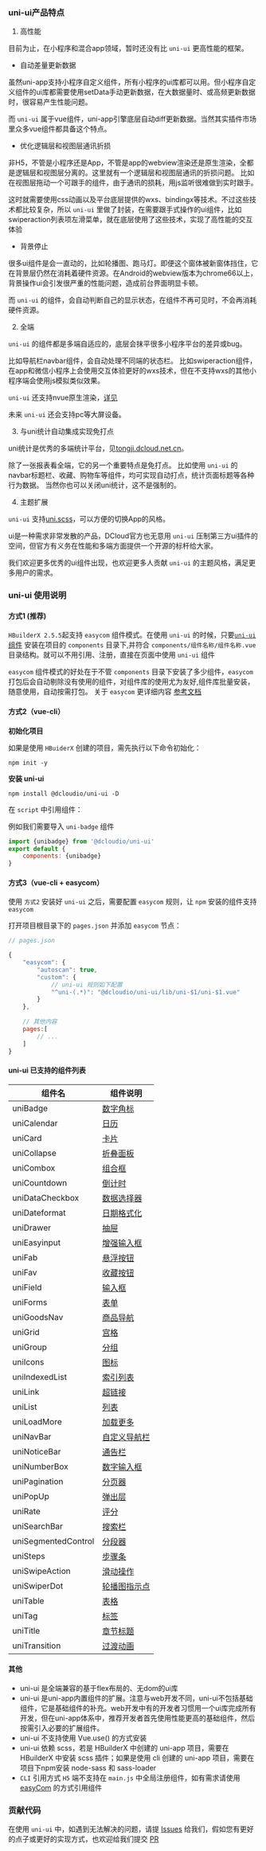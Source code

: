 
### uni-ui产品特点

1. 高性能

目前为止，在小程序和混合app领域，暂时还没有比 `uni-ui` 更高性能的框架。
- 自动差量更新数据

虽然uni-app支持小程序自定义组件，所有小程序的ui库都可以用。但小程序自定义组件的ui库都需要使用setData手动更新数据，在大数据量时、或高频更新数据时，很容易产生性能问题。

而 `uni-ui` 属于vue组件，uni-app引擎底层自动diff更新数据。当然其实插件市场里众多vue组件都具备这个特点。
- 优化逻辑层和视图层通讯折损

非H5，不管是小程序还是App，不管是app的webview渲染还是原生渲染，全都是逻辑层和视图层分离的。这里就有一个逻辑层和视图层通讯的折损问题。
比如在视图层拖动一个可跟手的组件，由于通讯的损耗，用js监听很难做到实时跟手。

这时就需要使用css动画以及平台底层提供的wxs、bindingx等技术。不过这些技术都比较复杂，所以 `uni-ui` 里做了封装，在需要跟手式操作的ui组件，比如swiperaction列表项左滑菜单，就在底层使用了这些技术，实现了高性能的交互体验
- 背景停止

很多ui组件是会一直动的，比如轮播图、跑马灯。即便这个窗体被新窗体挡住，它在背景层仍然在消耗着硬件资源。在Android的webview版本为chrome66以上，背景操作ui会引发很严重的性能问题，造成前台界面明显卡顿。

而 `uni-ui` 的组件，会自动判断自己的显示状态，在组件不再可见时，不会再消耗硬件资源。

2. 全端

 `uni-ui` 的组件都是多端自适应的，底层会抹平很多小程序平台的差异或bug。

比如导航栏navbar组件，会自动处理不同端的状态栏。
比如swiperaction组件，在app和微信小程序上会使用交互体验更好的wxs技术，但在不支持wxs的其他小程序端会使用js模拟类似效果。

 `uni-ui` 还支持nvue原生渲染，[详见](https://github.com/dcloudio/uni-ui/tree/nvue-uni-ui)

未来 `uni-ui` 还会支持pc等大屏设备。

3. 与uni统计自动集成实现免打点

uni统计是优秀的多端统计平台，见[tongji.dcloud.net.cn](https://tongji.dcloud.net.cn)。

除了一张报表看全端，它的另一个重要特点是免打点。
比如使用 `uni-ui` 的navbar标题栏、收藏、购物车等组件，均可实现自动打点，统计页面标题等各种行为数据。
当然你也可以关闭uni统计，这不是强制的。

4. 主题扩展

 `uni-ui` 支持[uni.scss](https://uniapp.dcloud.io/collocation/uni-scss)，可以方便的切换App的风格。

ui是一种需求非常发散的产品，DCloud官方也无意用 `uni-ui` 压制第三方ui插件的空间，但官方有义务在性能和多端方面提供一个开源的标杆给大家。

我们欢迎更多优秀的ui组件出现，也欢迎更多人贡献 `uni-ui` 的主题风格，满足更多用户的需求。

### uni-ui 使用说明

#### 方式1 (推荐)

`HBuilderX 2.5.5`起支持 `easycom` 组件模式。在使用 `uni-ui` 的时候，只要[`uni-ui` 组件](https://ext.dcloud.net.cn/plugin?id=55) 安装在项目的 `components` 目录下,并符合 `components/组件名称/组件名称.vue` 目录结构。就可以不用引用、注册，直接在页面中使用 `uni-ui` 组件

`easycom` 组件模式的好处在于不管 `components` 目录下安装了多少组件，`easycom` 打包后会自动剔除没有使用的组件，对组件库的使用尤为友好,组件库批量安装，随意使用，自动按需打包。 关于 `easycom` 更详细内容 [参考文档](https://uniapp.dcloud.io/collocation/pages?id=easycom)


#### 方式2（vue-cli）

**初始化项目**

如果是使用 `HBuiderX` 创建的项目，需先执行以下命令初始化：

```
npm init -y
```

**安装 uni-ui**

```
npm install @dcloudio/uni-ui -D
```


在 ``script`` 中引用组件：

例如我们需要导入 `uni-badge` 组件

```javascript
import {unibadge} from '@dcloudio/uni-ui'
export default {
    components: {unibadge}
}
```

#### 方式3（vue-cli + easycom）

使用 `方式2` 安装好 `uni-ui` 之后，需要配置 `easycom` 规则，让 `npm` 安装的组件支持  `easycom`

打开项目根目录下的 `pages.json` 并添加 `easycom` 节点：

```javascript
// pages.json

{
	"easycom": {
		"autoscan": true,
		"custom": {
			// uni-ui 规则如下配置
			"^uni-(.*)": "@dcloudio/uni-ui/lib/uni-$1/uni-$1.vue"
		}
	},
	
	// 其他内容
	pages:[
		// ...
	]
}

```

#### uni-ui 已支持的组件列表 
组件名|组件说明
---|---
uniBadge|[数字角标](https://ext.dcloud.net.cn/plugin?id=21)
uniCalendar|[日历](https://ext.dcloud.net.cn/plugin?id=56)
uniCard|[卡片](https://ext.dcloud.net.cn/plugin?id=22)
uniCollapse|[折叠面板](https://ext.dcloud.net.cn/plugin?id=23)
uniCombox|[组合框](https://ext.dcloud.net.cn/plugin?id=1261)
uniCountdown|[倒计时](https://ext.dcloud.net.cn/plugin?id=25)
uniDataCheckbox|[数据选择器](https://ext.dcloud.net.cn/plugin?id=9999)
uniDateformat|[日期格式化](https://ext.dcloud.net.cn/plugin?id=3279)
uniDrawer|[抽屉](https://ext.dcloud.net.cn/plugin?id=26)
uniEasyinput|[增强输入框](https://ext.dcloud.net.cn/plugin?id=9999)
uniFab|[悬浮按钮](https://ext.dcloud.net.cn/plugin?id=144)
uniFav|[收藏按钮](https://ext.dcloud.net.cn/plugin?id=864)
uniField|[输入框](https://ext.dcloud.net.cn/plugin?id=21001)
uniForms|[表单](https://ext.dcloud.net.cn/plugin?id=2773)
uniGoodsNav|[商品导航](https://ext.dcloud.net.cn/plugin?id=865)
uniGrid|[宫格](https://ext.dcloud.net.cn/plugin?id=27)
uniGroup|[分组](https://ext.dcloud.net.cn/plugin?id=21002)
uniIcons|[图标](https://ext.dcloud.net.cn/plugin?id=28)
uniIndexedList|[索引列表](https://ext.dcloud.net.cn/plugin?id=375)
uniLink|[超链接](https://ext.dcloud.net.cn/plugin?id=1182)
uniList|[列表](https://ext.dcloud.net.cn/plugin?id=24)
uniLoadMore|[加载更多](https://ext.dcloud.net.cn/plugin?id=29)
uniNavBar|[自定义导航栏](https://ext.dcloud.net.cn/plugin?id=52)
uniNoticeBar|[通告栏](https://ext.dcloud.net.cn/plugin?id=30)
uniNumberBox|[数字输入框](https://ext.dcloud.net.cn/plugin?id=31)
uniPagination|[分页器](https://ext.dcloud.net.cn/plugin?id=32)
uniPopUp|[弹出层](https://ext.dcloud.net.cn/plugin?id=329)
uniRate|[评分](https://ext.dcloud.net.cn/plugin?id=33)
uniSearchBar|[搜索栏](https://ext.dcloud.net.cn/plugin?id=866)
uniSegmentedControl|[分段器](https://ext.dcloud.net.cn/plugin?id=54)
uniSteps|[步骤条](https://ext.dcloud.net.cn/plugin?id=34)
uniSwipeAction|[滑动操作](https://ext.dcloud.net.cn/plugin?id=181)
uniSwiperDot|[轮播图指示点](https://ext.dcloud.net.cn/plugin?id=284)
uniTable|[表格](https://ext.dcloud.net.cn/plugin?id=3270)
uniTag|[标签](https://ext.dcloud.net.cn/plugin?id=35)
uniTitle|[章节标题](https://ext.dcloud.net.cn/plugin?id=1066)
uniTransition|[过渡动画](https://ext.dcloud.net.cn/plugin?id=985)

#### 其他

- uni-ui 是全端兼容的基于flex布局的、无dom的ui库
- uni-ui 是uni-app内置组件的扩展。注意与web开发不同，uni-ui不包括基础组件，它是基础组件的补充。web开发中有的开发者习惯用一个ui库完成所有开发，但在uni-app体系中，推荐开发者首先使用性能更高的基础组件，然后按需引入必要的扩展组件。
- uni-ui 不支持使用 Vue.use() 的方式安装
- uni-ui 依赖 scss，若是 HBuilderX 中创建的 uni-app 项目，需要在 HBuilderX 中安装 scss 插件；如果是使用 cli 创建的 uni-app 项目，需要在项目下npm安装 node-sass 和 sass-loader
- `CLI` 引用方式 `H5` 端不支持在 `main.js` 中全局注册组件，如有需求请使用 [easyCom](https://uniapp.dcloud.io/collocation/pages?id=easycom) 的方式引用组件

### 贡献代码
在使用 `uni-ui` 中，如遇到无法解决的问题，请提 [Issues](https://github.com/dcloudio/uni-ui/issues) 给我们，假如您有更好的点子或更好的实现方式，也欢迎给我们提交 [PR](https://github.com/dcloudio/uni-ui/pulls)